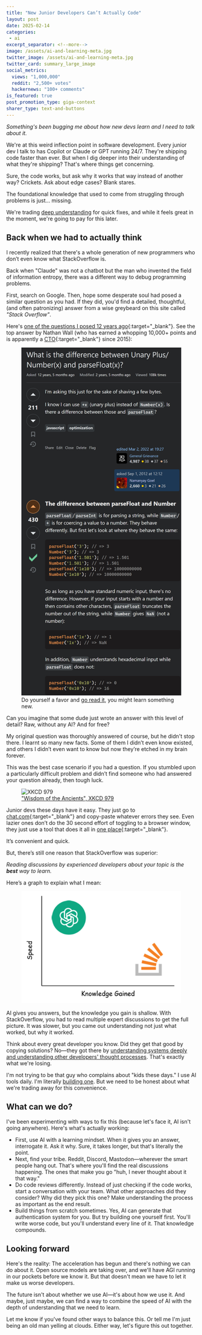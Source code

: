 ```yaml
---
title: "New Junior Developers Can’t Actually Code"
layout: post
date: 2025-02-14
categories:
 - ai
excerpt_separator: <!--more-->
image: /assets/ai-and-learning-meta.jpg
twitter_image: /assets/ai-and-learning-meta.jpg
twitter_card: summary_large_image
social_metrics:
  views: "1,000,000"
  reddit: "2,500+ votes"
  hackernews: "100+ comments"
is_featured: true
post_promotion_type: giga-context
sharer_type: text-and-buttons
---
```


*Something's been bugging me about how new devs learn and I need to talk about it.*

We're at this weird inflection point in software development. Every junior dev I talk to has Copilot or Claude or GPT running 24/7. They're shipping code faster than ever. But when I dig deeper into their understanding of what they're shipping? That's where things get concerning.

Sure, the code works, but ask why it works that way instead of another way? Crickets. Ask about edge cases? Blank stares. 

The foundational knowledge that used to come from struggling through problems is just... missing.

We're trading [deep understanding](/blog/ai-understand-senior-developer) for quick fixes, and while it feels great in the moment, we're going to pay for this later.

<!--more-->

## Back when we had to actually think

I recently realized that there's a whole generation of new programmers who don’t even know what StackOverflow is. 

Back when "Claude" was not a chatbot but the man who invented the field of information entropy, there was a different way to debug programming problems. 

First, search on Google. Then, hope some desperate soul had posed a similar question as you had. If they did, you'd find a detailed, thoughtful, (and often patronizing) answer from a wise greybeard on this site called *"Stack Overflow"*.

Here's [one of the questions I posed 12 years ago](https://stackoverflow.com/questions/12227594/what-is-the-difference-between-unary-plus-numberx-and-parsefloatx){:target="_blank"}. See the top answer by Nathan Wall (who has earned a whopping 10,000+ points and is apparently a [CTO](https://www.stacksource.com/){:target="_blank"} since 2015):

<figure>
<img src="assets/so-qa-12-years.jpg" alt="Stack Overflow question and answer" style="width: 700px;">
<figcaption>
Do yourself a favor and <a href="https://stackoverflow.com/a/13676265/1518029" target="_blank">go read it</a>, you might learn something new.
</figcaption>
</figure>

Can you imagine that some dude just wrote an answer with this level of detail? Raw, without any AI? And for free?

My original question was thoroughly answered of course, but he didn't stop there. I learnt so many new facts. Some of them I didn’t even know existed, and others I didn’t even want to know but now they’re etched in my brain forever.

This was the best case scenario if you had a question. If you stumbled upon a particularly difficult problem and didn’t find someone who had answered your question already, then tough luck. 

<figure>
<img src="https://imgs.xkcd.com/comics/wisdom_of_the_ancients.png" alt="XKCD 979">
<figcaption>
<a href="https://xkcd.com/979/" target="_blank">"Wisdom of the Ancients", XKCD 979</a>
</figcaption>
</figure>

Junior devs these days have it easy. They just go to [chat.com](https://www.youtube.com/watch?v=dQw4w9WgXcQ){:target="_blank"} and copy-paste whatever errors they see. Even lazier ones don’t do the 30 second effort of toggling to a browser window, they just use a tool that does it all in [one place](https://cursor.com){:target="_blank"}. 

It’s convenient and quick.

But, there’s still one reason that StackOverflow was superior:

*Reading discussions by experienced developers about your topic is the **best** way to learn.*

Here’s a graph to explain what I mean:

<figure>
<img src="assets/speed-vs-knowledge.jpg" alt="Speed vs knowledge" style="width: 500px;">
</figure>

AI gives you answers, but the knowledge you gain is shallow. With StackOverflow, you had to read multiple expert discussions to get the full picture. It was slower, but you came out understanding not just what worked, but why it worked.

Think about every great developer you know. Did they get that good by copying solutions? No&mdash;they got there by [understanding systems deeply and understanding other developers' thought processes](/blog/ai-understand-senior-developer). That's exactly what we're losing.

I'm not trying to be that guy who complains about "kids these days." I use AI tools daily. I'm literally [building one](https://gigamind.dev/context). But we need to be honest about what we're trading away for this convenience.

## What can we do?

I've been experimenting with ways to fix this (because let's face it, AI isn't going anywhere). Here's what's actually working:

* First, use AI with a learning mindset. When it gives you an answer, interrogate it. Ask it why. Sure, it takes longer, but that's literally the point.
* Next, find your tribe. Reddit, Discord, Mastodon&mdash;wherever the smart people hang out. That's where you'll find the real discussions happening. The ones that make you go "huh, I never thought about it that way."
* Do code reviews differently. Instead of just checking if the code works, start a conversation with your team. What other approaches did they consider? Why did they pick this one? Make understanding the process as important as the end result.
* Build things from scratch sometimes. Yes, AI can generate that authentication system for you. But try building one yourself first. You'll write worse code, but you'll understand every line of it. That knowledge compounds.

<!-- newsletter_widget -->

## Looking forward

Here's the reality: The acceleration has begun and there's nothing we can do about it. Open source models are taking over, and we'll have AGI running in our pockets before we know it. But that doesn't mean we have to let it make us worse developers.

The future isn't about whether we use AI&mdash;it's about how we use it. And maybe, just maybe, we can find a way to combine the speed of AI with the depth of understanding that we need to learn.

Let me know if you've found other ways to balance this. Or tell me I'm just being an old man yelling at clouds. Either way, let's figure this out together.

